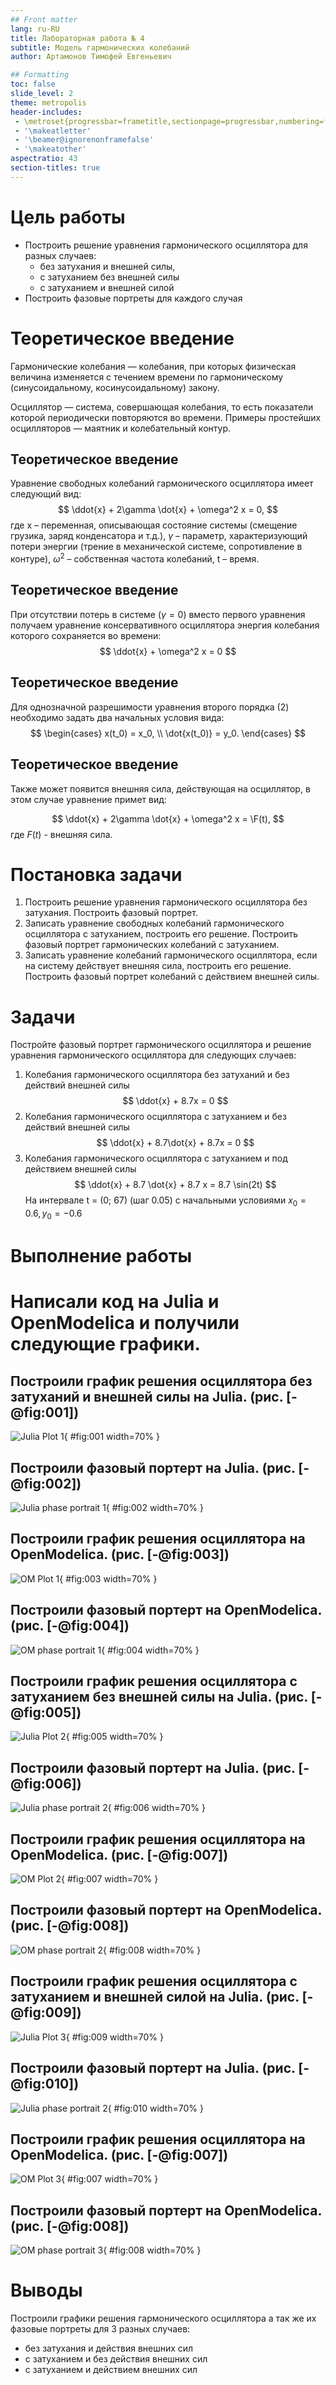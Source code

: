 ```yaml
---
## Front matter
lang: ru-RU
title: Лабораторная работа № 4
subtitle: Модель гармонических колебаний
author: Артамонов Тимофей Евгеньевич

## Formatting
toc: false
slide_level: 2
theme: metropolis
header-includes: 
 - \metroset{progressbar=frametitle,sectionpage=progressbar,numbering=fraction}
 - '\makeatletter'
 - '\beamer@ignorenonframefalse'
 - '\makeatother'
aspectratio: 43
section-titles: true
---
```


# Цель работы

- Построить решение уравнения гармонического осциллятора для разных случаев:
  - без затухания и внешней силы,
  - с затуханием без внешней силы
  - с затуханием и внешней силой
- Построить фазовые портреты для каждого случая


# Теоретическое введение

Гармонические колебания — колебания, при которых физическая величина изменяется 
с течением времени по гармоническому (синусоидальному, косинусоидальному) закону. 

Осциллятор — система, совершающая колебания, то есть показатели которой периодически повторяются во времени. 
Примеры простейших осцилляторов — маятник и колебательный контур. 

## Теоретическое введение

Уравнение свободных колебаний гармонического осциллятора имеет следующий вид:
$$
\ddot{x} + 2\gamma \dot{x} + \omega^2 x = 0,
$$
где x – переменная, описывающая состояние системы (смещение грузика, заряд конденсатора и т.д.), 
$\gamma$ – параметр, характеризующий потери энергии (трение в механической системе, сопротивление в контуре),
$\omega^2$ – собственная частота колебаний, t – время.

## Теоретическое введение

При отсутствии потерь в системе ($\gamma = 0$) вместо первого уравнения получаем уравнение консервативного 
осциллятора энергия колебания которого сохраняется во времени:
$$
\ddot{x} + \omega^2 x = 0
$$

## Теоретическое введение

Для однозначной разрешимости уравнения второго порядка (2) необходимо задать два начальных условия вида:
$$
\begin{cases}
    x(t_0) = x_0, \\ 
    \dot{x(t_0)} = y_0.
\end{cases}
$$

## Теоретическое введение
Также может появится внешняя сила, действующая на осциллятор, в этом случае уравнение примет вид:

$$
\ddot{x} + 2\gamma \dot{x} + \omega^2 x = \F(t),
$$
где $F(t)$ - внешняя сила.

# Постановка задачи

1. Построить решение уравнения гармонического осциллятора без затухания. Построить фазовый портрет.
2. Записать уравнение свободных колебаний гармонического осциллятора с затуханием, построить его решение.
Построить фазовый портрет гармонических колебаний с затуханием.
3. Записать уравнение колебаний гармонического осциллятора, если на систему действует внешняя сила, 
построить его решение. Построить фазовый портрет колебаний с действием внешней силы.

# Задачи

Постройте фазовый портрет гармонического осциллятора и решение уравнения гармонического осциллятора для следующих случаев:

1. Колебания гармонического осциллятора без затуханий и без действий внешней силы
$$
\ddot{x} + 8.7x = 0
$$
2. Колебания гармонического осциллятора c затуханием и без действий внешней силы
$$
\ddot{x} + 8.7\dot{x} + 8.7x = 0
$$
3. Колебания гармонического осциллятора c затуханием и под действием внешней силы
$$
\ddot{x} + 8.7 \dot{x} + 8.7 x = 8.7 \sin(2t)
$$
На интервале t = (0; 67) (шаг 0.05) с начальными условиями $x_0 = 0.6, y_0 = -0.6$

# Выполнение работы

# Написали код на Julia и OpenModelica и получили следующие графики.

## Построили график решения осциллятора без затуханий и внешней силы на Julia. (рис. [-@fig:001])

![Julia Plot 1](image/4.1.PNG){ #fig:001 width=70% }

## Построили фазовый портерт на Julia. (рис. [-@fig:002])

![Julia phase portrait 1](image/4.2.PNG){ #fig:002 width=70% }

## Построили график решения осциллятора на OpenModelica. (рис. [-@fig:003])

![OM Plot 1](image/4.11.PNG){ #fig:003 width=70% }

## Построили фазовый портерт на OpenModelica. (рис. [-@fig:004])

![OM phase portrait 1](image/4.22.PNG){ #fig:004 width=70% }

## Построили график решения осциллятора с затуханием без внешней силы на Julia. (рис. [-@fig:005])

![Julia Plot 2](image/4.3.PNG){ #fig:005 width=70% }

## Построили фазовый портерт на Julia. (рис. [-@fig:006])

![Julia phase portrait 2](image/4.4.PNG){ #fig:006 width=70% }

## Построили график решения осциллятора на OpenModelica. (рис. [-@fig:007])

![OM Plot 2](image/4.33.PNG){ #fig:007 width=70% }

## Построили фазовый портерт на OpenModelica. (рис. [-@fig:008])

![OM phase portrait 2](image/4.44.PNG){ #fig:008 width=70% }

## Построили график решения осциллятора с затуханием и внешней силой на Julia. (рис. [-@fig:009])

![Julia Plot 3](image/4.5.PNG){ #fig:009 width=70% }

## Построили фазовый портерт на Julia. (рис. [-@fig:010])

![Julia phase portrait 2](image/4.6.PNG){ #fig:010 width=70% }

## Построили график решения осциллятора на OpenModelica. (рис. [-@fig:007])

![OM Plot 3](image/4.55.PNG){ #fig:007 width=70% }

## Построили фазовый портерт на OpenModelica. (рис. [-@fig:008])

![OM phase portrait 3](image/4.66.PNG){ #fig:008 width=70% }

# Выводы

Построили графики решения гармонического осциллятора а так же их фазовые портреты для 3 разных случаев:
- без затухания и действия внешних сил
- с затуханием и без действия внешних сил
- с затуханием и действием внешних сил
